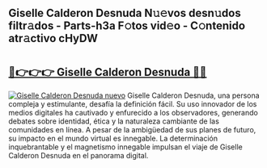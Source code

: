 ## Giselle Calderon Desnuda N𝚞𝚎vos desn𝚞dos filtr𝚊dos - Parts-h3a F𝚘tos vid𝚎o - C𝚘ntenido atr𝚊ctivo cHyDW

# <h2><a href="http://mb6m6mz.tromn.icu/?c=Giselle+Calderon+Desnuda">🔗👉👉👉 Giselle Calderon Desnuda 🔗🔗</a></h2>

[![Giselle Calderon Desnuda nuevo](https://i.imgur.com/pEAQMta.gif)](http://mb6m6mz.tromn.icu/?c=Giselle+Calderon+Desnuda)
Giselle Calderon Desnuda, una persona compleja y estimulante, desafía la definición fácil. Su uso innovador de los medios digitales ha cautivado y enfurecido a los observadores, generando debates sobre identidad, ética y la naturaleza cambiante de las comunidades en línea. A pesar de la ambigüedad de sus planes de futuro, su impacto en el mundo virtual es innegable. La determinación inquebrantable y el magnetismo innegable impulsan el viaje de Giselle Calderon Desnuda en el panorama digital.
